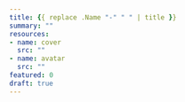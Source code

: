 ```yaml
---
title: {{ replace .Name "-" " " | title }}
summary: ""
resources:
- name: cover
  src: ""
- name: avatar
  src: ""
featured: 0
draft: true
---
```

